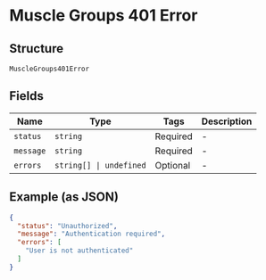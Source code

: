 
# Muscle Groups 401 Error

## Structure

`MuscleGroups401Error`

## Fields

| Name | Type | Tags | Description |
|  --- | --- | --- | --- |
| `status` | `string` | Required | - |
| `message` | `string` | Required | - |
| `errors` | `string[] \| undefined` | Optional | - |

## Example (as JSON)

```json
{
  "status": "Unauthorized",
  "message": "Authentication required",
  "errors": [
    "User is not authenticated"
  ]
}
```

